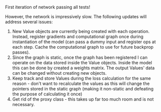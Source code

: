 First iteration of network passing all tests!

However, the network is impressively slow. The following updates will address several issues:

  1. New Value objects are currently being created with each operation. Instead, register gradients and computational graph once during instantiation of the model (can pass a dummy input and register ops at each step. Cache the computational graph to use for future backprop passes).
  2. Since the graph is static, once the graph has been registered I can operate on the data stored inside the Value objects. Inside the model this can be done by created a weights matrix. The output Values' data can be changed without creating new objects.
  3. Keep track and store Values during the loss calculation for the same reason - don't want to recalculate the values as this will change the pointers stored in the static graph (making it non-static and defeating the purpose of calculating it once)
  4. Get rid of the proxy class - this takes up far too much room and is not necessary. 
